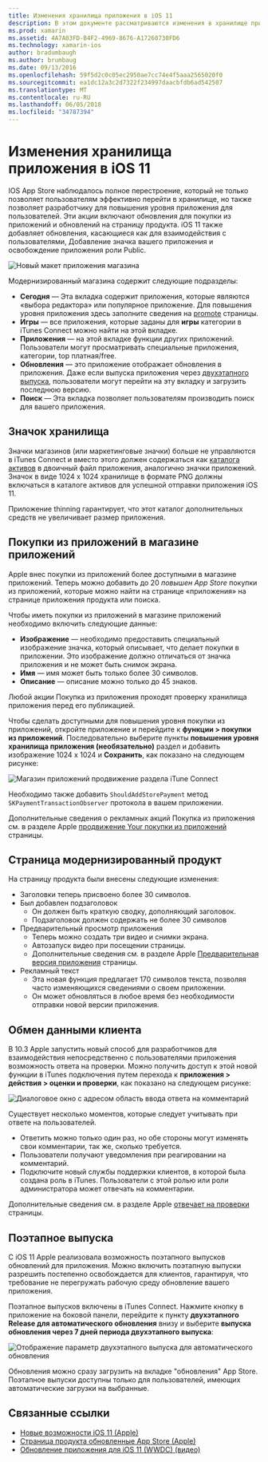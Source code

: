 ```yaml
---
title: Изменения хранилища приложения в iOS 11
description: В этом документе рассматриваются изменения в хранилище приложения в iOS 11. Его рассматриваются значок приложения магазина, распространяемых покупки из приложений, страница модернизированный продукт, взаимодействия клиента и поэтапного выпусках.
ms.prod: xamarin
ms.assetid: 4A7A03FD-B4F2-4969-8676-A17260730FD6
ms.technology: xamarin-ios
author: bradumbaugh
ms.author: brumbaug
ms.date: 09/13/2016
ms.openlocfilehash: 59f5d2c0c05ec2950ae7cc74e4f5aaa2565020f0
ms.sourcegitcommit: ea1dc12a3c2d7322f234997daacbfdb6ad542507
ms.translationtype: MT
ms.contentlocale: ru-RU
ms.lasthandoff: 06/05/2018
ms.locfileid: "34787394"
---
```

# <a name="app-store-changes-in-ios-11"></a>Изменения хранилища приложения в iOS 11

IOS App Store наблюдалось полное перестроение, который не только позволяет пользователям эффективно перейти в хранилище, но также позволяет разработчику для повышения уровня приложения для пользователей. Эти акции включают обновления для покупки из приложений и обновлений на страницу продукта. iOS 11 также добавляет обновления, касающиеся как для взаимодействия с пользователями, Добавление значка вашего приложения и освобождение приложения роли Public.

![Новый макет приложения магазина](app-store-changes-images/image3.jpg)

Модернизированный магазина содержит следующие подразделы:

- **Сегодня** — Эта вкладка содержит приложения, которые являются «выбора редактора» или популярное приложение. Для повышения уровня приложения здесь заполните сведения на [promote](https://developer.apple.com//contact/app-store/promote/) страницы.
- **Игры** — все приложения, которые заданы для **игры** категории в iTunes Connect можно найти на этой вкладке.
- **Приложения** — на этой вкладке функции других приложений. Пользователи могут просматривать специальные приложения, категории, top платная/free.
- **Обновления** — это приложение отображает обновления в приложения. Даже если выпуска приложения через [двухэтапного выпуска](#Phased_Release), пользователи могут перейти на эту вкладку и загрузить последнюю версию.
- **Поиск** — Эта вкладка позволяет пользователям производить поиск для вашего приложения.

## <a name="store-icon"></a>Значок хранилища

Значки магазинов (или маркетинговые значки) больше не управляются в iTunes Connect и вместо этого должен содержаться как [каталога активов](~/ios/app-fundamentals/images-icons/app-icons.md) в двоичный файл приложения, аналогично значки приложений. Значок в виде 1024 x 1024 хранилище в формате PNG должны включаться в каталоге активов для успешной отправки приложения iOS 11.

Приложение thinning гарантирует, что этот каталог дополнительных средств не увеличивает размер приложения.


## <a name="in-app-purchases-promoted-in-the-app-store"></a>Покупки из приложений в магазине приложений

Apple внес покупки из приложений более доступными в магазине приложений. Теперь можно добавить до 20 _повышен App Store_ покупки из приложений, которые можно найти на странице «приложения» на странице приложения продукта или поиска.

Чтобы иметь покупки из приложений в магазине приложений необходимо включить следующие данные:

- **Изображение** — необходимо предоставить специальный изображение значка, который описывает, что делает покупки в приложении. Это изображение должно отличаться от значка приложения и не может быть снимок экрана.
- **Имя** — имя может быть только более 30 символов.
- **Описание** — описание можно только до 45 знаков.

Любой акции Покупка из приложения проходят проверку хранилища приложения перед его публикацией.

Чтобы сделать доступными для повышения уровня покупки из приложений, откройте приложение и перейдите к **функции > покупки из приложений**. Последовательно выберите пункты **повышения уровня хранилища приложения (необязательно)** раздел и добавить изображение 1024 x 1024 и **Сохранить**, как показано на следующем рисунке:

![Магазин приложений продвижение раздела iTune Connect](app-store-changes-images/image4.png)

Необходимо также добавить `ShouldAddStorePayment` метод `SKPaymentTransactionObserver` протокола в вашем приложении.

Дополнительные сведения о рекламных акций Покупка из приложения см. в разделе Apple [продвижение Your покупки из приложений](https://developer.apple.com/app-store/promoting-in-app-purchases/) страницы.

## <a name="redesigned-product-page"></a>Страница модернизированный продукт

На страницу продукта были внесены следующие изменения:

- Заголовки теперь присвоено более 30 символов.
- Был добавлен подзаголовок
    - Он должен быть краткую сводку, дополняющий заголовок.
    - Подзаголовок должен содержать не более 30 символов
- Предварительный просмотр приложения
    - Теперь можно создать три видео и снимки экрана.
    - Автозапуск видео при посещении страницы.
    - Дополнительные сведения см. в разделе Apple [Предварительная версия приложения](https://developer.apple.com/app-store/app-previews/) страницы.
- Рекламный текст
    - Эта новая функция предлагает 170 символов текста, позволяя часто изменяющихся сведениями о своем приложении.
    - Он может обновляться в любое время без необходимости отправки новой версии приложения.

## <a name="customer-communication"></a>Обмен данными клиента

В 10.3 Apple запустить новый способ для разработчиков для взаимодействия непосредственно с пользователями приложения возможность ответа на проверки. Можно получить доступ к этой новой функции в iTunes подключения путем перехода к **приложения > действия > оценки и проверки**, как показано на следующем рисунке:

![Диалоговое окно с адресом область ввода ответа на комментарий](app-store-changes-images/image5.png)

Существует несколько моментов, которые следует учитывать при ответе на пользователей.

- Ответить можно только один раз, но обе стороны могут изменять свои комментарии, так же, сколько требуется.
- Пользователи получают уведомления при реагировании на комментарий.
- Подключите новый службы поддержки клиентов, в которой была создана роль в iTunes. Пользователи с этой ролью или роли администратора может отвечать на комментарии.

Дополнительные сведения см. в разделе Apple [отвечает на проверки](https://developer.apple.com/app-store/responding-to-reviews/) страницы.

<a name="Phased_Release"/>

## <a name="phased-release"></a>Поэтапное выпуска

С iOS 11 Apple реализовала возможность поэтапного выпусков обновлений для приложения. Можно включить поэтапную выпуски разрешить постепенно освобождается для клиентов, гарантируя, что требование не перегружать рабочую среду обновление вашего приложения.

Поэтапное выпусков включены в iTunes Connect. Нажмите кнопку в приложение на боковой панели, перейдите к пункту **двухэтапного Release для автоматического обновления** внизу и выберите **выпуска обновления через 7 дней периода двухэтапного выпуска**:

![Отображение параметр двухэтапного выпуска для автоматического обновления](app-store-changes-images/image6.png)

Обновления можно сразу загрузить на вкладке "обновления" App Store. Поэтапное выпуски доступны только для пользователей, имеющих автоматические загрузки на выбранные.


## <a name="related-links"></a>Связанные ссылки

- [Новые возможности iOS 11 (Apple)](https://developer.apple.com/ios/)
- [Страница продукта обновленные App Store (Apple)](https://developer.apple.com/app-store/product-page/)
- [Обновление приложения для iOS 11 (WWDC) (видео)](https://developer.apple.com/videos/play/wwdc2017/204/)
